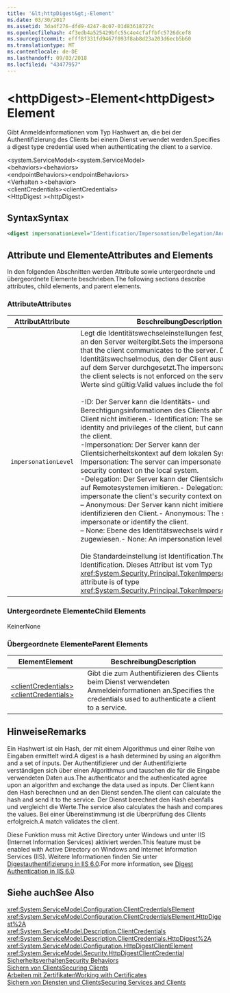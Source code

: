 ```yaml
---
title: '&lt;httpDigest&gt;-Element'
ms.date: 03/30/2017
ms.assetid: 3da4f276-dfd9-4247-8c07-01d83618727c
ms.openlocfilehash: 4f3edb4a525429bfc55c4e4cfaffbfc5726dcef8
ms.sourcegitcommit: efff8f331fd9467f093f8ab8d23a203d6ecb5b60
ms.translationtype: MT
ms.contentlocale: de-DE
ms.lasthandoff: 09/03/2018
ms.locfileid: "43477957"
---
```

# <a name="lthttpdigestgt-element"></a><span data-ttu-id="23417-102">&lt;httpDigest&gt;-Element</span><span class="sxs-lookup"><span data-stu-id="23417-102">&lt;httpDigest&gt; Element</span></span>
<span data-ttu-id="23417-103">Gibt Anmeldeinformationen vom Typ Hashwert an, die bei der Authentifizierung des Clients bei einem Dienst verwendet werden.</span><span class="sxs-lookup"><span data-stu-id="23417-103">Specifies a digest type credential used when authenticating the client to a service.</span></span>  
  
 <span data-ttu-id="23417-104">\<system.ServiceModel></span><span class="sxs-lookup"><span data-stu-id="23417-104">\<system.ServiceModel></span></span>  
<span data-ttu-id="23417-105">\<behaviors></span><span class="sxs-lookup"><span data-stu-id="23417-105">\<behaviors></span></span>  
<span data-ttu-id="23417-106">\<endpointBehaviors></span><span class="sxs-lookup"><span data-stu-id="23417-106">\<endpointBehaviors></span></span>  
<span data-ttu-id="23417-107">\<Verhalten ></span><span class="sxs-lookup"><span data-stu-id="23417-107">\<behavior></span></span>  
<span data-ttu-id="23417-108">\<clientCredentials></span><span class="sxs-lookup"><span data-stu-id="23417-108">\<clientCredentials></span></span>  
<span data-ttu-id="23417-109">\<HttpDigest ></span><span class="sxs-lookup"><span data-stu-id="23417-109">\<httpDigest></span></span>  
  
## <a name="syntax"></a><span data-ttu-id="23417-110">Syntax</span><span class="sxs-lookup"><span data-stu-id="23417-110">Syntax</span></span>  
  
```xml  
<digest impersonationLevel="Identification/Impersonation/Delegation/Anonymous/None" />  
```  
  
## <a name="attributes-and-elements"></a><span data-ttu-id="23417-111">Attribute und Elemente</span><span class="sxs-lookup"><span data-stu-id="23417-111">Attributes and Elements</span></span>  
 <span data-ttu-id="23417-112">In den folgenden Abschnitten werden Attribute sowie untergeordnete und übergeordnete Elemente beschrieben.</span><span class="sxs-lookup"><span data-stu-id="23417-112">The following sections describe attributes, child elements, and parent elements.</span></span>  
  
### <a name="attributes"></a><span data-ttu-id="23417-113">Attribute</span><span class="sxs-lookup"><span data-stu-id="23417-113">Attributes</span></span>  
  
|<span data-ttu-id="23417-114">Attribut</span><span class="sxs-lookup"><span data-stu-id="23417-114">Attribute</span></span>|<span data-ttu-id="23417-115">Beschreibung</span><span class="sxs-lookup"><span data-stu-id="23417-115">Description</span></span>|  
|---------------|-----------------|  
|`impersonationLevel`|<span data-ttu-id="23417-116">Legt die Identitätswechseleinstellungen fest, die der Client an den Server weitergibt.</span><span class="sxs-lookup"><span data-stu-id="23417-116">Sets the impersonation preference that the client communicates to the server.</span></span> <span data-ttu-id="23417-117">Der Identitätswechselmodus, den der Client auswählt, wird nicht auf dem Server durchgesetzt.</span><span class="sxs-lookup"><span data-stu-id="23417-117">The impersonation mode that the client selects is not enforced on the server.</span></span> <span data-ttu-id="23417-118">Folgende Werte sind gültig:</span><span class="sxs-lookup"><span data-stu-id="23417-118">Valid values include the following:</span></span><br /><br /> <span data-ttu-id="23417-119">-ID: Der Server kann die Identitäts- und Berechtigungsinformationen des Clients abrufen, aber den Client nicht imitieren.</span><span class="sxs-lookup"><span data-stu-id="23417-119">-   Identification: The server can get the identity and privileges of the client, but cannot impersonate the client.</span></span><br /><span data-ttu-id="23417-120">-Impersonation: Der Server kann der Clientsicherheitskontext auf dem lokalen System imitieren.</span><span class="sxs-lookup"><span data-stu-id="23417-120">-   Impersonation: The server can impersonate the client's security context on the local system.</span></span><br /><span data-ttu-id="23417-121">-Delegation: Der Server kann der Clientsicherheitskontext auf Remotesystemen imitieren.</span><span class="sxs-lookup"><span data-stu-id="23417-121">-   Delegation: The server can impersonate the client's security context on remote systems.</span></span><br /><span data-ttu-id="23417-122">– Anonymous: Der Server kann nicht imitieren oder identifizieren den Client.</span><span class="sxs-lookup"><span data-stu-id="23417-122">-   Anonymous: The server cannot impersonate or identify the client.</span></span><br /><span data-ttu-id="23417-123">– None: Ebene des Identitätswechsels wird nicht zugewiesen.</span><span class="sxs-lookup"><span data-stu-id="23417-123">-   None: An impersonation level is not assigned.</span></span><br /><br /> <span data-ttu-id="23417-124">Die Standardeinstellung ist Identification.</span><span class="sxs-lookup"><span data-stu-id="23417-124">The default is Identification.</span></span> <span data-ttu-id="23417-125">Dieses Attribut ist vom Typ <xref:System.Security.Principal.TokenImpersonationLevel>.</span><span class="sxs-lookup"><span data-stu-id="23417-125">This attribute is of type <xref:System.Security.Principal.TokenImpersonationLevel>.</span></span>|  
  
### <a name="child-elements"></a><span data-ttu-id="23417-126">Untergeordnete Elemente</span><span class="sxs-lookup"><span data-stu-id="23417-126">Child Elements</span></span>  
 <span data-ttu-id="23417-127">Keiner</span><span class="sxs-lookup"><span data-stu-id="23417-127">None</span></span>  
  
### <a name="parent-elements"></a><span data-ttu-id="23417-128">Übergeordnete Elemente</span><span class="sxs-lookup"><span data-stu-id="23417-128">Parent Elements</span></span>  
  
|<span data-ttu-id="23417-129">Element</span><span class="sxs-lookup"><span data-stu-id="23417-129">Element</span></span>|<span data-ttu-id="23417-130">Beschreibung</span><span class="sxs-lookup"><span data-stu-id="23417-130">Description</span></span>|  
|-------------|-----------------|  
|[<span data-ttu-id="23417-131">\<clientCredentials></span><span class="sxs-lookup"><span data-stu-id="23417-131">\<clientCredentials></span></span>](../../../../../docs/framework/configure-apps/file-schema/wcf/clientcredentials.md)|<span data-ttu-id="23417-132">Gibt die zum Authentifizieren des Clients beim Dienst verwendeten Anmeldeinformationen an.</span><span class="sxs-lookup"><span data-stu-id="23417-132">Specifies the credentials used to authenticate a client to a service.</span></span>|  
  
## <a name="remarks"></a><span data-ttu-id="23417-133">Hinweise</span><span class="sxs-lookup"><span data-stu-id="23417-133">Remarks</span></span>  
 <span data-ttu-id="23417-134">Ein Hashwert ist ein Hash, der mit einem Algorithmus und einer Reihe von Eingaben ermittelt wird.</span><span class="sxs-lookup"><span data-stu-id="23417-134">A digest is a hash determined by using an algorithm and a set of inputs.</span></span> <span data-ttu-id="23417-135">Der Authentifizierer und der Authentifizierte verständigen sich über einen Algorithmus und tauschen die für die Eingabe verwendeten Daten aus.</span><span class="sxs-lookup"><span data-stu-id="23417-135">The authenticator and the authenticated agree upon an algorithm and exchange the data used as inputs.</span></span> <span data-ttu-id="23417-136">Der Client kann den Hash berechnen und an den Dienst senden.</span><span class="sxs-lookup"><span data-stu-id="23417-136">The client can calculate the hash and send it to the service.</span></span> <span data-ttu-id="23417-137">Der Dienst berechnet den Hash ebenfalls und vergleicht die Werte.</span><span class="sxs-lookup"><span data-stu-id="23417-137">The service also calculates the hash and compares the values.</span></span> <span data-ttu-id="23417-138">Bei einer Übereinstimmung ist die Überprüfung des Clients erfolgreich.</span><span class="sxs-lookup"><span data-stu-id="23417-138">A match validates the client.</span></span>  
  
 <span data-ttu-id="23417-139">Diese Funktion muss mit Active Directory unter Windows und unter IIS (Internet Information Services) aktiviert werden.</span><span class="sxs-lookup"><span data-stu-id="23417-139">This feature must be enabled with Active Directory on Windows and Internet Information Services (IIS).</span></span> <span data-ttu-id="23417-140">Weitere Informationen finden Sie unter [Digestauthentifizierung in IIS 6.0](https://go.microsoft.com/fwlink/?LinkId=88443).</span><span class="sxs-lookup"><span data-stu-id="23417-140">For more information, see [Digest Authentication in IIS 6.0](https://go.microsoft.com/fwlink/?LinkId=88443).</span></span>  
  
## <a name="see-also"></a><span data-ttu-id="23417-141">Siehe auch</span><span class="sxs-lookup"><span data-stu-id="23417-141">See Also</span></span>  
 <xref:System.ServiceModel.Configuration.ClientCredentialsElement>  
 <xref:System.ServiceModel.Configuration.ClientCredentialsElement.HttpDigest%2A>  
 <xref:System.ServiceModel.Description.ClientCredentials>  
 <xref:System.ServiceModel.Description.ClientCredentials.HttpDigest%2A>  
 <xref:System.ServiceModel.Configuration.HttpDigestClientElement>  
 <xref:System.ServiceModel.Security.HttpDigestClientCredential>  
 [<span data-ttu-id="23417-142">Sicherheitsverhalten</span><span class="sxs-lookup"><span data-stu-id="23417-142">Security Behaviors</span></span>](../../../../../docs/framework/wcf/feature-details/security-behaviors-in-wcf.md)  
 [<span data-ttu-id="23417-143">Sichern von Clients</span><span class="sxs-lookup"><span data-stu-id="23417-143">Securing Clients</span></span>](../../../../../docs/framework/wcf/securing-clients.md)  
 [<span data-ttu-id="23417-144">Arbeiten mit Zertifikaten</span><span class="sxs-lookup"><span data-stu-id="23417-144">Working with Certificates</span></span>](../../../../../docs/framework/wcf/feature-details/working-with-certificates.md)  
 [<span data-ttu-id="23417-145">Sichern von Diensten und Clients</span><span class="sxs-lookup"><span data-stu-id="23417-145">Securing Services and Clients</span></span>](../../../../../docs/framework/wcf/feature-details/securing-services-and-clients.md)
